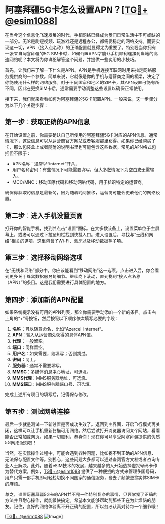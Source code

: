# 阿塞拜疆5G卡怎么设置APN？[[TG💪+ @esim1088](https://t.me/s/esim1088)]

在当今这个信息化飞速发展的时代，手机网络已经成为我们日常生活中不可或缺的一部分。无论是刷短视频、玩游戏还是远程办公，都需要稳定的网络支持。而要实现这一切，APN（接入点名称）的正确配置就显得尤为重要了。特别是当你拥有一张来自阿塞拜疆的5G SIM卡时，如何设置APN才能让手机顺利连接到当地的高速网络呢？本文将为你详细解答这个问题，并提供一些实用的小技巧。

首先，让我们来了解一下什么是APN。APN是手机连接互联网时用来指定网络服务提供商的一个参数。简单来说，它就像是你的手机与运营商之间的桥梁，决定了你能使用什么样的网络服务。对于不同国家和地区的SIM卡，其APN设置可能有所不同，因此在更换SIM卡后，通常需要手动调整这些设置以确保正常使用。

接下来，我们就来看看如何为阿塞拜疆的5G卡配置APN。一般来说，这一步骤分为以下几个关键步骤：

## 第一步：获取正确的APN信息

在开始设置之前，你需要确认自己所使用的阿塞拜疆5G卡对应的APN信息。通常情况下，这些信息可以从运营商官方网站或者客服那里获得。如果你已经购买了卡，那么包装盒上或者随附的说明书里也可能包含这些数据。常见的APN格式包括但不限于：

- APN名称：通常以“internet”开头。
- 用户名和密码：有些情况下可能需要填写，但大多数情况下为空白或无需输入。
- MCC/MNC：移动国家代码和移动网络代码，用于标识特定的运营商。

确保你获取的信息是最新的，因为随着时间推移，运营商可能会更改他们的网络设置。

## 第二步：进入手机设置页面

打开你的智能手机，找到并点击“设置”图标。在大多数设备上，设置菜单位于主屏幕上，或者可以通过下拉通知栏找到快捷入口。进入设置后，寻找与“无线和网络”相关的选项，这里包含了Wi-Fi、蓝牙以及移动数据等子项。

## 第三步：选择移动网络选项

在“无线和网络”部分中，你应该能看到“移动网络”这一选项。点击进入后，你会看到更多关于蜂窝数据服务的细节。继续向下滚动，直到找到“接入点名称（APN）”的条目。这是我们需要进行具体配置的地方。

## 第四步：添加新的APN配置

如果系统提示没有可用的APN列表，那么你需要手动添加一个新的条目。点击右上角的“+”号按钮，然后按照以下顺序依次填写必要的字段：

1. **名称**：可以随意命名，比如“Azercell Internet”。
2. **APN**：输入从运营商处获得的具体APN值。
3. **代理**：一般留空。
4. **端口**：同样留空。
5. **用户名**：如果需要，则填写；否则跳过。
6. **密码**：同上。
7. **服务器**：通常不需要填写。
8. **MMSC**：多媒体消息中心地址，可选填。
9. **MMS代理**：MMS服务器地址，可选填。
10. **MMS端口**：MMS服务器端口号，可选填。

完成上述所有项目的填写后，记得保存修改。

## 第五步：测试网络连接

最后一步就是测试一下新设置是否成功生效了。返回到主界面，开启飞行模式再关闭，这样可以让手机重新扫描可用网络。然后尝试打开浏览器访问某个网站，看看能否正常加载网页。如果一切顺利，恭喜你！现在你可以享受阿塞拜疆提供的优质5G网络服务啦！

当然，在实际操作过程中，可能会遇到各种问题，比如找不到正确的APN信息、无法保存配置文件等。别担心，这些问题大多都可以通过查阅官方文档或者咨询专业人士解决。此外，随着eSIM技术的发展，越来越多的人开始选择虚拟号码卡作为替代方案。例如，[TG💪+ @esim1088](https://t.me/s/esim1088) 提供了一种便捷的方式来管理多国号码，用户只需一部手机即可轻松切换不同国家的通信服务，省去了频繁更换实体SIM卡的麻烦。

总之，设置阿塞拜疆5G卡的APN并不是一件特别复杂的事情，只要掌握了正确的方法并且耐心操作，就能很快搞定。希望本文能够帮助到那些正在为此烦恼的朋友。记住，良好的网络体验离不开正确的配置，所以务必认真对待每一个细节哦！

[[TG💪+ @esim1088](https://t.me/s/esim1088) ![Image](https://i.postimg.cc/4NQfJmqS/Snipaste-2025-05-13-00-14-12.png)]